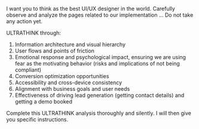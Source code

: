 I want you to think as the best UI/UX designer in the world. Carefully observe and analyze the pages related to our implementation ... Do not take any action yet.

ULTRATHINK through:
1. Information architecture and visual hierarchy
2. User flows and points of friction
3. Emotional response and psychological impact, ensuring we are using fear as the motivating behavior (risks and implications of not being compliant)
4. Conversion optimization opportunities
5. Accessibility and cross-device consistency
6. Alignment with business goals and user needs
7. Effectiveness of driving lead generation (getting contact details) and getting a demo booked

Complete this ULTRATHINK analysis thoroughly and silently. I will then give you specific instructions.